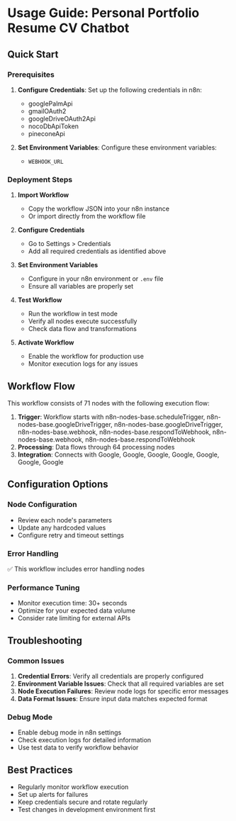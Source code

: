 # Usage Guide: Personal Portfolio Resume CV Chatbot

## Quick Start

### Prerequisites
1. **Configure Credentials**: Set up the following credentials in n8n:
   - googlePalmApi
   - gmailOAuth2
   - googleDriveOAuth2Api
   - nocoDbApiToken
   - pineconeApi

2. **Set Environment Variables**: Configure these environment variables:
   - `WEBHOOK_URL`

### Deployment Steps

1. **Import Workflow**
   - Copy the workflow JSON into your n8n instance
   - Or import directly from the workflow file

2. **Configure Credentials**
   - Go to Settings > Credentials
   - Add all required credentials as identified above

3. **Set Environment Variables**
   - Configure in your n8n environment or `.env` file
   - Ensure all variables are properly set

4. **Test Workflow**
   - Run the workflow in test mode
   - Verify all nodes execute successfully
   - Check data flow and transformations

5. **Activate Workflow**
   - Enable the workflow for production use
   - Monitor execution logs for any issues

## Workflow Flow

This workflow consists of 71 nodes with the following execution flow:

1. **Trigger**: Workflow starts with n8n-nodes-base.scheduleTrigger, n8n-nodes-base.googleDriveTrigger, n8n-nodes-base.googleDriveTrigger, n8n-nodes-base.webhook, n8n-nodes-base.respondToWebhook, n8n-nodes-base.webhook, n8n-nodes-base.respondToWebhook
2. **Processing**: Data flows through 64 processing nodes
3. **Integration**: Connects with Google, Google, Google, Google, Google, Google, Google

## Configuration Options

### Node Configuration
- Review each node's parameters
- Update any hardcoded values
- Configure retry and timeout settings

### Error Handling
✅ This workflow includes error handling nodes

### Performance Tuning
- Monitor execution time: 30+ seconds
- Optimize for your expected data volume
- Consider rate limiting for external APIs

## Troubleshooting

### Common Issues
1. **Credential Errors**: Verify all credentials are properly configured
2. **Environment Variable Issues**: Check that all required variables are set
3. **Node Execution Failures**: Review node logs for specific error messages
4. **Data Format Issues**: Ensure input data matches expected format

### Debug Mode
- Enable debug mode in n8n settings
- Check execution logs for detailed information
- Use test data to verify workflow behavior

## Best Practices
- Regularly monitor workflow execution
- Set up alerts for failures
- Keep credentials secure and rotate regularly
- Test changes in development environment first
